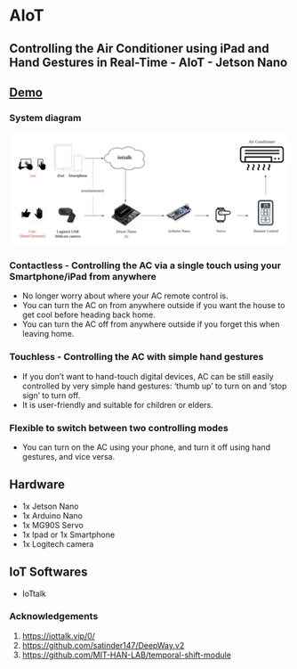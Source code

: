 # AIoT

Controlling the Air Conditioner using iPad and Hand Gestures in Real-Time - AIoT - Jetson Nano 
------------------------------------------------------------------------------------------------

## [Demo](https://www.youtube.com/watch?v=lcIxm7Vb4Gs)

### System diagram

<div align="center">
  <img src="./img/AIoT-diagram.png"/>
</div>

### Contactless - Controlling the AC via a single touch using your Smartphone/iPad from anywhere
* No longer worry about where your AC remote control is.
* You can turn the AC on from anywhere outside if you want the house to get cool before heading back home.
* You can turn the AC off from anywhere outside if you forget this when leaving home.

### Touchless - Controlling the AC with simple hand gestures
* If you don’t want to hand-touch digital devices, AC can be still easily controlled by very simple hand gestures: ‘thumb up’ to turn on and ‘stop sign’ to turn off.
* It is user-friendly and suitable for children or elders.
 
### Flexible to switch between two controlling modes
* You can turn on the AC using your phone, and turn it off using hand gestures, and vice versa.

## Hardware 
* 1x Jetson Nano
* 1x Arduino Nano
* 1x MG90S Servo
* 1x Ipad or 1x Smartphone
* 1x Logitech camera

## IoT Softwares
* IoTtalk 

### Acknowledgements
1. https://iottalk.vip/0/
2. https://github.com/satinder147/DeepWay.v2
3. https://github.com/MIT-HAN-LAB/temporal-shift-module
